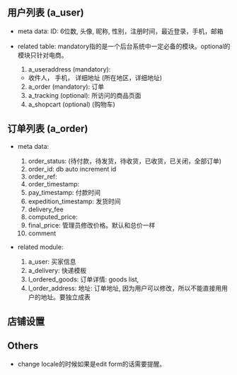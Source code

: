 ## 用户列表 (a_user)
- meta data:
ID: 6位数, 头像, 昵称, 性别，注册时间，最近登录，手机，邮箱

- related table: mandatory指的是一个后台系统中一定必备的模块。optional的模块只针对电商。
  1. a_useraddress (mandatory):
    - 收件人，
      手机，
      详细地址 (所在地区，详细地址)
  2. a_order (mandatory): 订单
  3. a_tracking (optional): 所访问的商品页面
  4. a_shopcart (optional) (购物车)
    

## 订单列表 (a_order)
- meta data: 
  1. order_status: (待付款，待发货，待收货，已收货，已关闭，全部订单)
  2. order_id: db auto increment id
  3. order_ref:
  4. order_timestamp: 
  5. pay_timestamp: 付款时间
  6. expedition_timestamp: 发货时间
  7. delivery_fee
  8. computed_price: 
  9. final_price: 管理员修改价格。默认和总价一样
  10. comment

- related module:
  1. a_user: 买家信息
  2. a_delivery: 快递模板
  3. l_ordered_goods: 订单详情: goods list,
  4. l_order_address: 地址: 订单地址, 因为用户可以修改，所以不能直接用用户的地址。要独立成表

## 店铺设置

## Others
- change locale的时候如果是edit form的话需要提醒。